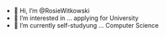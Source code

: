 - 👋 Hi, I’m @RosieWitkowski
- 👀 I’m interested in ... applying for University
- 🌱 I’m currently self-studyung ... Computer Science

<!---
RosieWitkowski/RosieWitkowski is a ✨ special ✨ repository because its `README.md` (this file) appears on your GitHub profile.
You can click the Preview link to take a look at your changes.
--->

